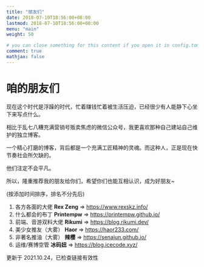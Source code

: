 ```yaml
---
title: "朋友们"
date: 2018-07-10T18:56:00+08:00
lastmod: 2018-07-10T18:56:00+08:00
menu: "main"
weight: 50

# you can close something for this content if you open it in config.toml.
comment: true
mathjax: false
---
```


#  咱的朋友们

现在这个时代是浮躁的时代，忙着赚钱忙着被生活压迫，已经很少有人能静下心坐下来写点什么。

相比于乱七八糟充满营销号贩卖焦虑的微信公众号，我更喜欢那种自己建站自己维护的独立博客。

一个精心打磨的博客，背后都是一个充满工匠精神的灵魂。而这种人，正是现在快节奏社会所欠缺的。

他们注定不会平凡。

所以，隆重推荐我的朋友给你们，希望你们也能互相认识，成为好朋友~

(按添加时间排序，排名不分先后)

1. 各方各面的大佬 **Rex Zeng** &rArr; https://www.rexskz.info/
1. 什么都会的布丁 **Printempw** &rArr; https://printempw.github.io/
1. 前端、音游双料大佬 **Rikumi** &rArr; https://blog.rikumi.dev/
1. 美少女推友（大雾） **Haor** &rArr; https://haor233.com/
1. 非著名推油（大雾） **辣樱** &rArr; https://senajun.github.io/
1. 运维/赛博空管 **冰码妞** &rArr; https://blog.icecode.xyz/

更新于 2021.10.24，已检查链接有效性